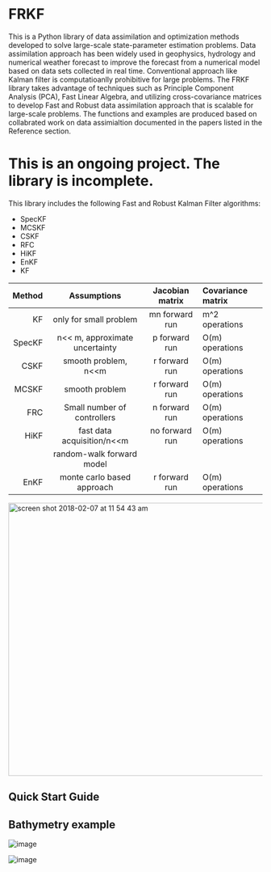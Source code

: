 # FRKF

This is a Python library of data assimilation and optimization methods developed to solve large-scale state-parameter estimation problems. Data assimilation approach has been widely used in geophysics, hydrology and numerical weather forecast to improve the forecast from a numerical model based on data sets collected in real time. Conventional approach like Kalman filter is computatioanlly prohibitive for large problems. The FRKF library takes advantage of techniques such as Principle Component Analysis (PCA), Fast Linear Algebra, and utilizing cross-covariance matrices to develop Fast and Robust data assimilation approach that is scalable for large-scale problems. The functions and examples are produced based on collabrated work on data assimialtion documented in the papers listed in the Reference section.

# This is an ongoing project. The library is incomplete.

This library includes the following Fast and Robust Kalman Filter algorithms:

- SpecKF
- MCSKF
- CSKF
- RFC
- HiKF
- EnKF
- KF

|  Method  |  Assumptions                 |  Jacobian matrix|  Covariance matrix |   
| -------: |:----------------------------:|:------------------------: |:--------------|
|  KF      | only for small problem       | mn forward run| m^2 operations |
|  SpecKF  | n<< m, approximate uncertainty| p forward run|  O(m) operations|
|  CSKF    |    smooth problem, n<<m            | r forward run | O(m) operations|
|  MCSKF    |    smooth problem           | r forward run | O(m) operations|
|  FRC    | Small number of controllers    |n forward run |  O(m) operations |
|  HiKF    | fast data acquisition/n<<m| no forward run| O(m) operations |
|          | random-walk forward model    | |  |
|  EnKF    | monte carlo based approach   | r forward run | O(m) operations|



<img width="540" alt="screen shot 2018-02-07 at 11 54 43 am" src="https://user-images.githubusercontent.com/7990350/35938453-fd317d06-0bfd-11e8-93a0-475e2219617e.png">



## Quick Start Guide


## Bathymetry example


![image](https://user-images.githubusercontent.com/7990350/35986974-652596d4-0caf-11e8-9596-68ba2792f349.png)


![image](https://user-images.githubusercontent.com/7990350/35987094-b237f980-0caf-11e8-94e2-1d60c2a0b363.png)

